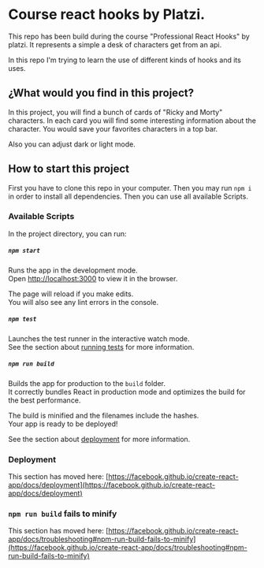 # Course react hooks by Platzi.

This repo has been build during the course "Professional React Hooks" by
platzi. It represents a simple a desk of characters get from an api.

In this repo I'm trying to learn the use of different kinds of hooks and its
uses.

## ¿What would you find in this project?

In this project, you will find a bunch of cards of "Ricky and Morty" characters.
In each card you will find some interesting information about the character.
You would save your favorites characters in a top bar.

Also you can adjust dark or light mode.
## How to start this project

First you have to clone this repo in your computer. Then you may run `npm i` in
order to install all dependencies. Then you can use all available Scripts.

### Available Scripts

In the project directory, you can run:

##### `npm start`

Runs the app in the development mode.\
Open [http://localhost:3000](http://localhost:3000) to view it in the browser.

The page will reload if you make edits.\
You will also see any lint errors in the console.

##### `npm test`

Launches the test runner in the interactive watch mode.\
See the section about [running tests](https://facebook.github.io/create-react-app/docs/running-tests) for more information.

##### `npm run build`

Builds the app for production to the `build` folder.\
It correctly bundles React in production mode and optimizes the build for the best performance.

The build is minified and the filenames include the hashes.\
Your app is ready to be deployed!

See the section about [deployment](https://facebook.github.io/create-react-app/docs/deployment) for more information.

### Deployment

This section has moved here: [https://facebook.github.io/create-react-app/docs/deployment](https://facebook.github.io/create-react-app/docs/deployment)

### `npm run build` fails to minify

This section has moved here: [https://facebook.github.io/create-react-app/docs/troubleshooting#npm-run-build-fails-to-minify](https://facebook.github.io/create-react-app/docs/troubleshooting#npm-run-build-fails-to-minify)
